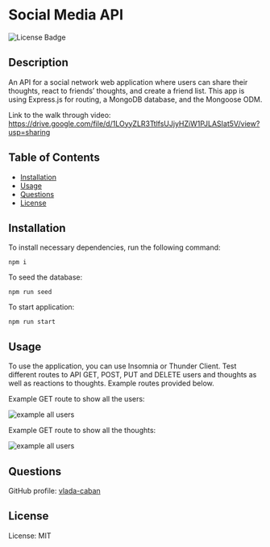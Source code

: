 # Social Media API
![License Badge](https://img.shields.io/badge/License-MIT-green)

## Description 

An API for a social network web application where users can share their thoughts, react to friends’ thoughts, and create a friend list. This app is using Express.js for routing, a MongoDB database, and the Mongoose ODM.

Link to the walk through video: https://drive.google.com/file/d/1LOyyZLR3TtlfsUJjyHZiW1PJLASIat5V/view?usp=sharing

## Table of Contents

- [Installation](#installation)
- [Usage](#usage)
- [Questions](#questions)
- [License](#license)

## Installation

To install necessary dependencies, run the following command:

```npm i```

To seed the database: 

```npm run seed```

To start application: 

```npm run start```

## Usage

To use the application, you can use Insomnia or Thunder Client. Test different routes to API GET, POST, PUT and DELETE users and thoughts as well as reactions to thoughts. Example routes provided below. 

Example GET route to show all the users: 

![example all users](./assets/images/get-all-users.png) 

Example GET route to show all the thoughts: 

![example all users](./assets/images/get-all-thoughts.png) 

## Questions
GitHub profile: [vlada-caban](https://github.com/vlada-caban)

## License 
License: MIT